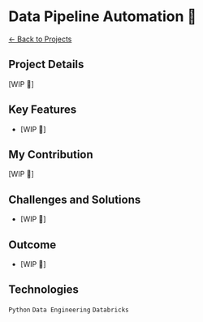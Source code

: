 # Data Pipeline Automation 🧱
<a href="/projects" class="inline-flex items-center px-4 py-2 bg-sky-50 text-sky-700 hover:bg-sky-100 rounded-full text-sm font-medium transition-colors duration-300 ease-in-out shadow-sm hover:shadow-md border border-sky-100">← Back to Projects</a>

## Project Details
[WIP 🚧]

## Key Features
- [WIP 🚧]

## My Contribution
[WIP 🚧]

## Challenges and Solutions
- [WIP 🚧]

## Outcome
- [WIP 🚧]

## Technologies
`Python`  `Data Engineering`  `Databricks`  
